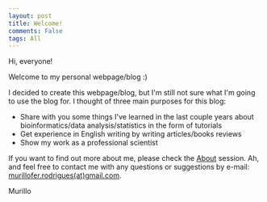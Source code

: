 ```yaml
---
layout: post
title: Welcome!
comments: False
tags: All
---
```


Hi, everyone!

Welcome to my personal webpage/blog :)

I decided to create this webpage/blog, but I'm still not sure what I'm going to use the blog for. I thought of three main purposes for this blog:

* Share with you some things I've learned in the last couple years about bioinformatics/data analysis/statistics in the form of tutorials
* Get experience in English writing by writing articles/books reviews
* Show my work as a professional scientist

If you want to find out more about me, please check the [About](http://mufernando.github.io/about/) session. Ah, and feel free to contact me with any questions or suggestions by e-mail: <a href="mailto:murillofer.rodrigues@gmail.com">murillofer.rodrigues(at)gmail.com</a>.

Murillo

